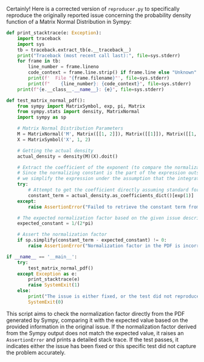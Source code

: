 Certainly! Here is a corrected version of `reproducer.py` to specifically reproduce the originally reported issue concerning the probability density function of a Matrix Normal Distribution in Sympy:

```python
def print_stacktrace(e: Exception):
    import traceback
    import sys
    tb = traceback.extract_tb(e.__traceback__)
    print("Traceback (most recent call last):", file=sys.stderr)
    for frame in tb:
        line_number = frame.lineno
        code_context = frame.line.strip() if frame.line else "Unknown"
        print(f'  File "{frame.filename}"', file=sys.stderr)
        print(f"    {line_number}: {code_context}", file=sys.stderr)
    print(f"{e.__class__.__name__}: {e}", file=sys.stderr)

def test_matrix_normal_pdf():
    from sympy import MatrixSymbol, exp, pi, Matrix
    from sympy.stats import density, MatrixNormal
    import sympy as sp

    # Matrix Normal Distribution Parameters
    M = MatrixNormal('M', Matrix([[1, 2]]), Matrix([[1]]), Matrix([[1, 0], [0, 1]]))
    X = MatrixSymbol('X', 1, 2)

    # Getting the actual density
    actual_density = density(M)(X).doit()

    # Extract the coefficient of the exponent (to compare the normalization constant)
    # Since the normalizing constant is the part of the expression outside of exp(),
    # we simplify the expression under the assumption that the integration over all space = 1.
    try:
        # Attempt to get the coefficient directly assuming standard form
        constant_term = actual_density.as_coefficients_dict()[exp(1)]
    except:
        raise AssertionError("Failed to retrieve the constant term from the actual density.")

    # The expected normalization factor based on the given issue description is 1/(2*pi)
    expected_constant = 1/(2*pi)

    # Assert the normalization factor
    if sp.simplify(constant_term - expected_constant) != 0:
        raise AssertionError("Normalization factor in the PDF is incorrect.")

if __name__ == '__main__':
    try:
        test_matrix_normal_pdf()
    except Exception as e:
        print_stacktrace(e)
        raise SystemExit(1)
    else:
        print("The issue is either fixed, or the test did not reproduce the issue.")
        SystemExit(0)
```

This script aims to check the normalization factor directly from the PDF generated by Sympy, comparing it with the expected value based on the provided information in the original issue. If the normalization factor derived from the Sympy output does not match the expected value, it raises an `AssertionError` and prints a detailed stack trace. If the test passes, it indicates either the issue has been fixed or this specific test did not capture the problem accurately.